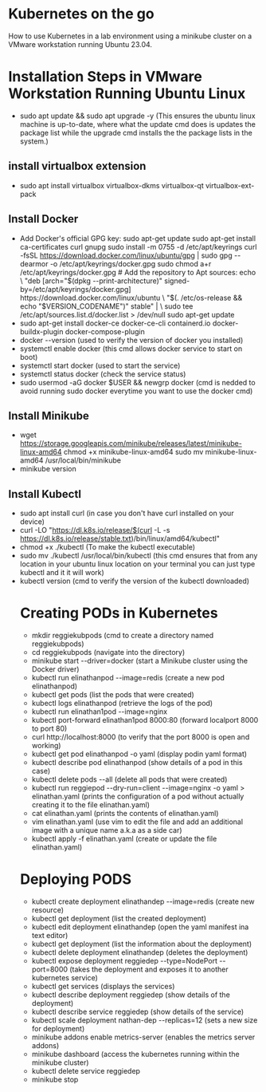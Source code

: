 # Kubernetes on the go
How to use Kubernetes in a lab environment using a minikube cluster on a VMware workstation running Ubuntu 23.04.
# Installation Steps in VMware Workstation Running Ubuntu Linux
- sudo apt update && sudo apt upgrade -y (This ensures the ubuntu linux machine is up-to-date, where what the update cmd does is updates the package list while the upgrade cmd installs the the package lists in the system.)
## install virtualbox extension
- sudo apt install virtualbox virtualbox-dkms virtualbox-qt virtualbox-ext-pack
## Install Docker
- Add Docker's official GPG key: sudo apt-get update sudo apt-get install ca-certificates curl gnupg sudo install -m 0755 -d /etc/apt/keyrings curl -fsSL https://download.docker.com/linux/ubuntu/gpg | sudo gpg --dearmor -o /etc/apt/keyrings/docker.gpg sudo chmod a+r /etc/apt/keyrings/docker.gpg # Add the repository to Apt sources: echo \ "deb [arch="$(dpkg --print-architecture)" signed-by=/etc/apt/keyrings/docker.gpg] https://download.docker.com/linux/ubuntu \ "$(. /etc/os-release && echo "$VERSION_CODENAME")" stable" | \ sudo tee /etc/apt/sources.list.d/docker.list > /dev/null sudo apt-get update
- sudo apt-get install docker-ce docker-ce-cli containerd.io docker-buildx-plugin docker-compose-plugin
- docker --version (used to verify the version of docker you installed)
- systemctl enable docker (this cmd allows docker service to start on boot)
- systemctl start docker (used to start the service)
- systemctl status docker (check the service status)
- sudo usermod -aG docker $USER && newgrp docker (cmd is nedded to avoid running sudo docker everytime you want to use the docker cmd)
## Install Minikube
- wget https://storage.googleapis.com/minikube/releases/latest/minikube-linux-amd64 chmod +x minikube-linux-amd64 sudo mv minikube-linux-amd64 /usr/local/bin/minikube
- minikube version
## Install Kubectl
- sudo apt install curl (in case you don't have curl installed on your device)
- curl -LO "https://dl.k8s.io/release/$(curl -L -s https://dl.k8s.io/release/stable.txt)/bin/linux/amd64/kubectl"
- chmod +x ./kubectl (To make the kubectl executable)
- sudo mv ./kubectl /usr/local/bin/kubectl (this cmd ensures that from any location in your ubuntu linux location on your terminal you can just type kubectl and it it will work)
- kubectl version (cmd to verify the version of the kubectl downloaded)
  # Creating PODs in Kubernetes
  - mkdir reggiekubpods (cmd to create a directory  named reggiekubpods)
  - cd reggiekubpods (navigate into the directory)
  - minikube start --driver=docker (start a Minikube cluster using the Docker driver)
  - kubectl run elinathanpod --image=redis (create a new pod elinathanpod)
  - kubectl get pods (list the pods that were created)
  - kubectl logs elinathanpod (retrieve the logs of the pod)
  - kubectl run elinathan1pod --image=nginx
  - kubectl port-forward elinathan1pod 8000:80 (forward localport 8000 to port 80)
  - curl http://localhost:8000 (to verify that the port 8000 is open and working)
  - kubectl get pod elinathanpod -o yaml (display  podin yaml format) 
  - kubectl describe pod elinathanpod (show details of a pod in this case)
  - kubectl delete pods --all (delete all pods that were created)
  - kubectl run reggiepod --dry-run=client --image=nginx -o yaml > elinathan.yaml (prints the configuration of a pod without actually creating it to the file elinathan.yaml)
  - cat elinathan.yaml (prints the contents of elinathan.yaml)
  - vim elinathan.yaml (use vim to edit the file and add an additional image with a unique name a.k.a as a side car)
  - kubectl apply -f elinathan.yaml (create or update the file elinathan.yaml)
  # Deploying PODS
  - kubectl create deployment elinathandep --image=redis (create new resource)
  - kubectl get deployment (list the created deployment)
  - kubectl edit deployment elinathandep (open the yaml manifest ina text editor)
  - kubectl get deployment (list the information about the deployment)
  - kubectl delete deployment elinathandep (deletes the deployment)
  - kubectl expose  deployment reggiedep --type=NodePort --port=8000 (takes the deployment and exposes it to another kubernetes service)
  - kubectl get services (displays the services)
  - kubectl describe deployment reggiedep (show details of the deployment)
  - kubectl describe service reggiedep (show details of the service)
  - kubectl scale deployment nathan-dep --replicas=12 (sets a new size for deployment)
  - minikube addons enable metrics-server (enables the metrics server addons)
  - minikube dashboard (access the kubernetes running within the minikube cluster)
  - kubectl delete service reggiedep
  - minikube stop
